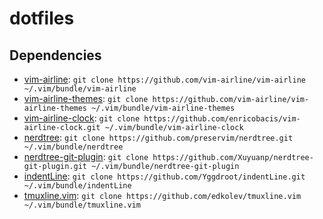 # dotfiles

## Dependencies
- [vim-airline](https://github.com/vim-airline/vim-airline): `git clone https://github.com/vim-airline/vim-airline ~/.vim/bundle/vim-airline`
- [vim-airline-themes](https://github.com/vim-airline/vim-airline-themes): `git clone https://github.com/vim-airline/vim-airline-themes ~/.vim/bundle/vim-airline-themes`
- [vim-airline-clock](https://github.com/enricobacis/vim-airline-clock): `git clone https://github.com/enricobacis/vim-airline-clock.git ~/.vim/bundle/vim-airline-clock`
- [nerdtree](https://github.com/preservim/nerdtree): `git clone https://github.com/preservim/nerdtree.git ~/.vim/bundle/nerdtree`
- [nerdtree-git-plugin](https://github.com/Xuyuanp/nerdtree-git-plugin): `git clone https://github.com/Xuyuanp/nerdtree-git-plugin.git ~/.vim/bundle/nerdtree-git-plugin`
- [indentLine](https://github.com/Yggdroot/indentLine): `git clone https://github.com/Yggdroot/indentLine.git ~/.vim/bundle/indentLine`
- [tmuxline.vim](https://github.com/edkolev/tmuxline.vim): `git clone https://github.com/edkolev/tmuxline.vim ~/.vim/bundle/tmuxline.vim`

